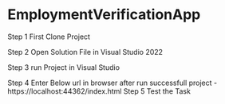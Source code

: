 # EmploymentVerificationApp

Step 1 First Clone Project

Step 2 Open Solution File in Visual Studio 2022

Step 3 run Project in Visual Studio

Step 4 Enter Below url in browser after run successfull project
      - https://localhost:44362/index.html
Step 5 Test the Task
